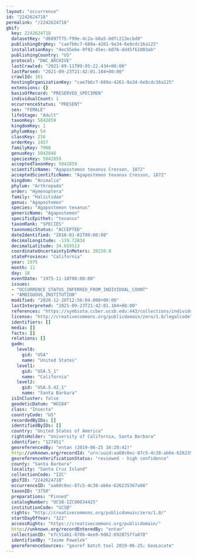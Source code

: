 ```yaml
---
layout: "occurrence"
id: "2242624718"
permalink: "/2242624718"
gbif:
  key: 2242624718
  datasetKey: "d6097f75-f99e-4c2a-b8a5-b0fc213ecbd0"
  publishingOrgKey: "cae7b6c7-669a-4261-9a34-6e8cdc16a125"
  installationKey: "4ec55ebe-9f92-45ec-b076-dd45f61003ab"
  publishingCountry: "US"
  protocol: "DWC_ARCHIVE"
  lastCrawled: "2021-09-11T09:05:22.434+00:00"
  lastParsed: "2021-09-23T21:42:01.184+00:00"
  crawlId: 161
  hostingOrganizationKey: "cae7b6c7-669a-4261-9a34-6e8cdc16a125"
  extensions: {}
  basisOfRecord: "PRESERVED_SPECIMEN"
  individualCount: 1
  occurrenceStatus: "PRESENT"
  sex: "FEMALE"
  lifeStage: "Adult"
  taxonKey: 5042859
  kingdomKey: 1
  phylumKey: 54
  classKey: 216
  orderKey: 1457
  familyKey: 7908
  genusKey: 5042846
  speciesKey: 5042859
  acceptedTaxonKey: 5042859
  scientificName: "Agapostemon texanus Cresson, 1872"
  acceptedScientificName: "Agapostemon texanus Cresson, 1872"
  kingdom: "Animalia"
  phylum: "Arthropoda"
  order: "Hymenoptera"
  family: "Halictidae"
  genus: "Agapostemon"
  species: "Agapostemon texanus"
  genericName: "Agapostemon"
  specificEpithet: "texanus"
  taxonRank: "SPECIES"
  taxonomicStatus: "ACCEPTED"
  dateIdentified: "2018-01-01T00:00:00"
  decimalLongitude: -119.72834
  decimalLatitude: 34.019513
  coordinateUncertaintyInMeters: 20230.0
  stateProvince: "California"
  year: 1975
  month: 11
  day: 18
  eventDate: "1975-11-18T00:00:00"
  issues:
  - "OCCURRENCE_STATUS_INFERRED_FROM_INDIVIDUAL_COUNT"
  - "AMBIGUOUS_INSTITUTION"
  modified: "2020-12-28T12:56:04.000+00:00"
  lastInterpreted: "2021-09-23T21:42:01.184+00:00"
  references: "https://symbiota.ccber.ucsb.edu:443/collections/individual/index.php?occid=127451"
  license: "http://creativecommons.org/publicdomain/zero/1.0/legalcode"
  identifiers: []
  media: []
  facts: []
  relations: []
  gadm:
    level0:
      gid: "USA"
      name: "United States"
    level1:
      gid: "USA.5_1"
      name: "California"
    level2:
      gid: "USA.5.42_1"
      name: "Santa Barbara"
  isInCluster: false
  geodeticDatum: "WGS84"
  class: "Insecta"
  countryCode: "US"
  recordedByIDs: []
  identifiedByIDs: []
  country: "United States of America"
  rightsHolder: "University of California, Santa Barbara"
  identifier: "127451"
  georeferencedBy: "entan (2019-06-25 16:20:42)"
  http://unknown.org/recordId: "urn:uuid:aa60c0ec-87c5-4c38-ab6e-626235367a08"
  georeferenceVerificationStatus: "reviewed - high confidence"
  county: "Santa Barbara"
  locality: "Santa Cruz Island"
  collectionCode: "IZC"
  gbifID: "2242624718"
  occurrenceID: "aa60c0ec-87c5-4c38-ab6e-626235367a08"
  taxonID: "3750"
  preparations: "Pinned"
  catalogNumber: "UCSB-IZC00034425"
  institutionCode: "UCSB"
  rights: "http://creativecommons.org/publicdomain/zero/1.0/"
  startDayOfYear: "322"
  accessRights: "https://creativecommons.org/publicdomain/"
  http://unknown.org/recordEnteredBy: "entan"
  collectionID: "e7c51ab1-870b-4ee8-9d62-092875ffa870"
  identifiedBy: "Jaime Pawelek"
  georeferenceSources: "georef batch tool 2019-06-25; GeoLocate"
---
```

